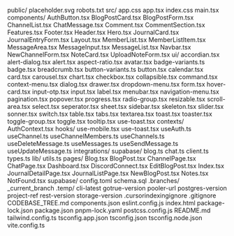 public/
    placeholder.svg
    robots.txt
src/
    app.css
    app.tsx
    index.css
    main.tsx
    components/
        AuthButton.tsx
        BlogPostCard.tsx
        BlogPostForm.tsx
        ChannelList.tsx
        ChatMessage.tsx
        Comment.tsx
        CommentSection.tsx
        Features.tsx
        Footer.tsx
        Header.tsx
        Hero.tsx
        JournalCard.tsx
        JournalEntryForm.tsx
        Layout.tsx
        MemberList.tsx
        MemberListItem.tsx
        MessageArea.tsx
        MessageInput.tsx
        MessageList.tsx
        Navbar.tsx
        NewChannelForm.tsx
        NoteCard.tsx
        UploadNoteForm.tsx
        ui/
            accordian.tsx
            alert-dialog.tsx
            alert.tsx
            aspect-ratio.tsx
            avatar.tsx
            badge-variants.ts
            badge.tsx
            breadcrumb.tsx
            button-variants.ts
            button.tsx
            calendar.tsx
            card.tsx
            carousel.tsx
            chart.tsx
            checkbox.tsx
            collapsible.tsx
            command.tsx
            context-menu.tsx
            dialog.tsx
            drawer.tsx
            dropdown-menu.tsx
            form.tsx
            hover-card.tsx
            input-otp.tsx
            input.tsx
            label.tsx
            menubar.tsx
            navigation-menu.tsx
            pagination.tsx
            popover.tsx
            progress.tsx
            radio-group.tsx
            resizable.tsx
            scroll-area.tsx
            select.tsx
            seperator.tsx
            sheet.tsx
            sidebar.tsx
            skeleton.tsx
            slider.tsx
            sonner.tsx
            switch.tsx
            table.tsx
            tabs.tsx
            textarea.tsx
            toast.tsx
            toaster.tsx
            toggle-group.tsx
            toggle.tsx
            tooltip.tsx
            use-toast.tsx
    contexts/
        AuthContext.tsx
    hooks/
        use-mobile.tsx
        use-toast.tsx
        useAuth.ts
        useChannel.ts
        useChannelMembers.ts
        useChannels.ts
        useDeleteMessage.ts
        useMessages.ts
        useSendMessage.ts
        useUpdateMessage.ts
    integrations/
        supabase/
            blog.ts
            chat.ts
            client.ts
            types.ts
    lib/
        utils.ts
    pages/
        Blog.tsx
        BlogPost.tsx
        ChannelPage.tsx
        ChatPage.tsx
        Dashboard.tsx
        DiscordConnect.tsx
        EditBlogPost.tsx
        Index.tsx
        JournalDetailPage.tsx
        JournalListPage.tsx
        NewBlogPost.tsx
        Notes.tsx
        NotFound.tsx
supabase/
    config.toml
    schema.sql
    .branches/
        _current_branch
    .temp/
        cli-latest
        gotrue-version
        pooler-url
        postgres-version
        project-ref
        rest-version
        storage-version
.cursorindexingignore
.gitignore
CODEBASE_TREE.md
components.json
eslint.config.js
index.html
package-lock.json
package.json
pnpm-lock.yaml
postcss.config.js
README.md
tailwind.config.ts
tsconfig.app.json
tsconfig.json
tsconfig.node.json
vite.config.ts
